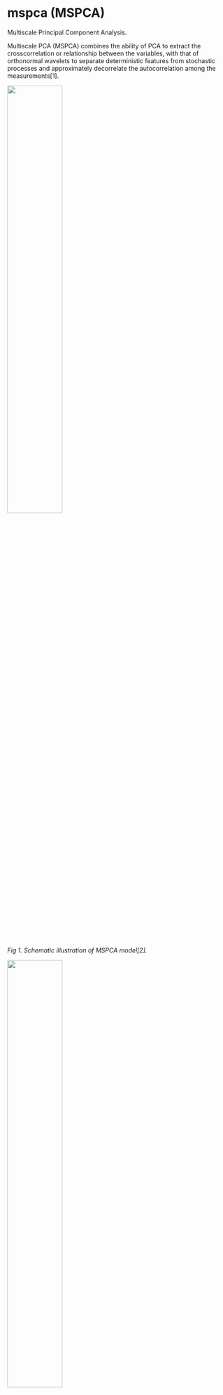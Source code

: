 # mspca (MSPCA)
Multiscale Principal Component Analysis.

Multiscale PCA (MSPCA) combines the ability of PCA to extract the crosscorrelation or relationship
between the variables, with that of orthonormal wavelets to separate deterministic features
from stochastic processes and approximately decorrelate the autocorrelation among the measurements[1].


<img src="https://user-images.githubusercontent.com/28721422/111423028-0280a800-8733-11eb-8a68-4726130eb542.PNG" width="50%">

*Fig 1. Schematic illustration of MSPCA model[2].*



<img src="https://user-images.githubusercontent.com/28721422/111423035-04e30200-8733-11eb-92b7-bf08f452ef56.PNG" width="50%">

*Fig 2. Schematic diagram for multiscale representation of data[2].*



*******
#### References
[1] Bhavik R. Bakshi, Multiscale PCA with Application to Multivariate Statistical Process Monitoring, The Ohio State University, 1998.

[2] M. Ziyan Sheriff, Majdi Mansouri, M. Nazmul Karim, Hazem Nounou, Fault detection using multiscale PCA-based moving window GLRT, Journal of Process Control, 2017.

# Installation
#### Dependencies
mspca requires:

+ Python >= 3.7
+ PyWavelets == 1.0.3
+ numpy == 1.19.5
+ pandas == 0.25.1


#### Pip
The easiest way to install mspca is using 'pip'

    pip install mspca

# Example

    from mspca import mspca

    mymodel = mspca.MultiscalePCA()
    X_pred = mymodel.fit_transform(X, wavelet_func='db4', threshold=0.3)

![example1](https://user-images.githubusercontent.com/28721422/111422652-5939b200-8732-11eb-9d92-e966191e2b72.PNG)
![example2](https://user-images.githubusercontent.com/28721422/111422673-62c31a00-8732-11eb-9ff2-b74824fc62cb.PNG)
![example3](https://user-images.githubusercontent.com/28721422/111423017-feed2100-8732-11eb-8c11-acf498dffef0.PNG)

# Contact us
Heeyu Kim / khudd@naver.com

Kyuhan Seok / asdm159@naver.com
